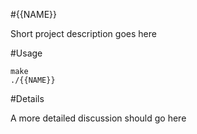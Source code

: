 #{{NAME}}

Short project description goes here

#Usage

```
make
./{{NAME}}
```

#Details

A more detailed discussion should go here
